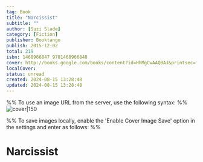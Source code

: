 ```yaml
---
tag: Book
title: "Narcissist"
subtitle: ""
author: [Suzi Slade]
category: [Fiction]
publisher: Booktango
publish: 2015-12-02
total: 219
isbn: 1468966847 9781468966848
cover: http://books.google.com/books/content?id=HhMgCwAAQBAJ&printsec=frontcover&img=1&zoom=1&edge=curl&source=gbs_api
localCover: 
status: unread
created: 2024-08-15 13:28:48
updated: 2024-08-15 13:28:48
---
```


%% To use an image URL from the server, use the following syntax: %%
![cover|150](http://books.google.com/books/content?id=HhMgCwAAQBAJ&printsec=frontcover&img=1&zoom=1&edge=curl&source=gbs_api)

%% To save images locally, enable the 'Enable Cover Image Save' option in the settings and enter as follows: %%


# Narcissist